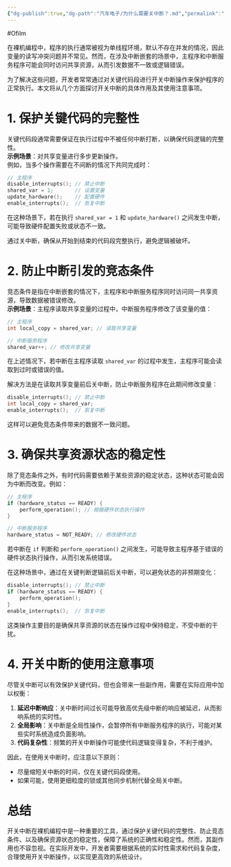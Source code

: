 ```yaml
---
{"dg-publish":true,"dg-path":"汽车电子/为什么需要关中断？.md","permalink":"/汽车电子/为什么需要关中断？/","created":"2022-08-08T23:11:47.000+08:00","updated":"2025-05-14T19:03:34.587+08:00"}
---
```


#Ofilm 

在裸机编程中，程序的执行通常被视为单线程环境，默认不存在并发的情况，因此变量的读写冲突问题并不常见。然而，在涉及中断嵌套的场景中，主程序和中断服务程序可能会同时访问共享资源，从而引发数据不一致或逻辑错误。

为了解决这些问题，开发者常常通过对关键代码段进行开关中断操作来保护程序的正常执行。本文将从几个方面探讨开关中断的具体作用及其使用注意事项。
# 1. 保护关键代码的完整性

关键代码段通常需要保证在执行过程中不被任何中断打断，以确保代码逻辑的完整性。  
**示例场景**：对共享变量进行多步更新操作。  
例如，当多个操作需要在不间断的情况下共同完成时：

```c
// 主程序
disable_interrupts(); // 禁止中断
shared_var = 1;       // 设置变量
update_hardware();    // 配置硬件
enable_interrupts();  // 恢复中断
```

在这种场景下，若在执行 `shared_var = 1` 和 `update_hardware()` 之间发生中断，可能导致硬件配置失败或状态不一致。

通过关中断，确保从开始到结束的代码段完整执行，避免逻辑被破坏。

# 2. 防止中断引发的竞态条件

竞态条件是指在中断嵌套的情况下，主程序和中断服务程序同时访问同一共享资源，导致数据被错误修改。  
**示例场景**：主程序读取共享变量的过程中，中断服务程序修改了该变量的值：

```c
// 主程序
int local_copy = shared_var; // 读取共享变量

// 中断服务程序
shared_var++; // 修改共享变量
```

在上述情况下，若中断在主程序读取 `shared_var` 的过程中发生，主程序可能会读取到过时或错误的值。

解决方法是在读取共享变量前后关中断，防止中断服务程序在此期间修改变量：

```c
disable_interrupts(); // 禁止中断
int local_copy = shared_var; 
enable_interrupts();  // 恢复中断
```

这样可以避免竞态条件带来的数据不一致问题。

# 3. 确保共享资源状态的稳定性

除了竞态条件之外，有时代码需要依赖于某些资源的稳定状态，这种状态可能会因为中断而改变。例如：

```c
// 主程序
if (hardware_status == READY) {
    perform_operation(); // 根据硬件状态执行操作
}

// 中断服务程序
hardware_status = NOT_READY; // 修改硬件状态
```

若中断在 `if` 判断和 `perform_operation()` 之间发生，可能导致主程序基于错误的硬件状态执行操作，从而引发系统错误。

在这种场景中，通过在关键判断逻辑前后关中断，可以避免状态的非预期变化：

```c
disable_interrupts(); // 禁止中断
if (hardware_status == READY) {
    perform_operation(); 
}
enable_interrupts();  // 恢复中断
```

这类操作主要目的是确保共享资源的状态在操作过程中保持稳定，不受中断的干扰。

# 4. 开关中断的使用注意事项

尽管关中断可以有效保护关键代码，但也会带来一些副作用，需要在实际应用中加以权衡：

1. **延迟中断响应**：关中断时间过长可能导致高优先级中断的响应被延迟，从而影响系统的实时性。
2. **全局影响**：关中断是全局性操作，会暂停所有中断服务程序的执行，可能对某些实时系统造成负面影响。
3. **代码复杂性**：频繁的开关中断操作可能使代码逻辑变得复杂，不利于维护。

因此，在使用关中断时，应注意以下原则：

- 尽量缩短关中断的时间，仅在关键代码段使用。
- 如果可能，使用更细粒度的锁或其他同步机制代替全局关中断。

# 总结

开关中断在裸机编程中是一种重要的工具，通过保护关键代码的完整性、防止竞态条件、以及确保资源状态的稳定性，保障了系统的正确性和稳定性。然而，其副作用也不容忽视。在实际开发中，开发者需要根据系统的实时性需求和代码复杂度，合理使用开关中断操作，以实现更高效的系统设计。